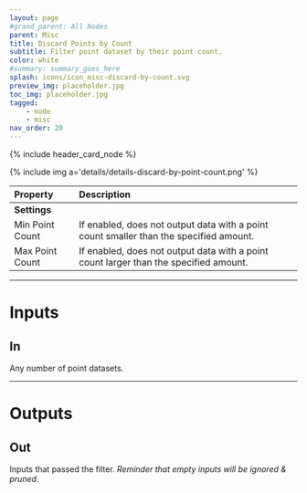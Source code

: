 ```yaml
---
layout: page
#grand_parent: All Nodes
parent: Misc
title: Discard Points by Count
subtitle: Filter point dataset by their point count.
color: white
#summary: summary_goes_here
splash: icons/icon_misc-discard-by-count.svg
preview_img: placeholder.jpg
toc_img: placeholder.jpg
tagged: 
    - node
    - misc
nav_order: 20
---
```


{% include header_card_node %}

{% include img a='details/details-discard-by-point-count.png' %} 

| Property       | Description          |
|:-------------|:------------------|
|**Settings**||
| Min Point Count      | If enabled, does not output data with a point count smaller than the specified amount.  |
| Max Point Count      | If enabled, does not output data with a point count larger than the specified amount. |

---
# Inputs
## In
Any number of point datasets.

---
# Outputs
## Out
Inputs that passed the filter.
*Reminder that empty inputs will be ignored & pruned*.